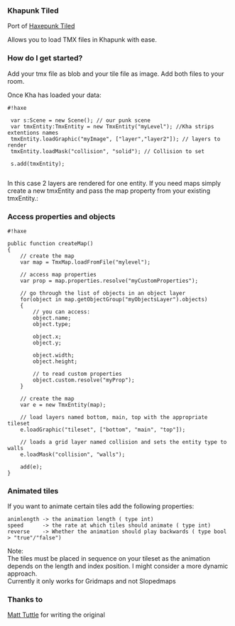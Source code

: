 ### Khapunk Tiled ###

Port of [Haxepunk Tiled](https://github.com/HaxePunk/tiled)

Allows you to load TMX files in Khapunk with ease.

### How do I get started? ###

Add your tmx file as blob and your tile file as image. Add both files to your room.

Once Kha has loaded your data:


```
#!haxe
 
 var s:Scene = new Scene(); // our punk scene
 var tmxEntity:TmxEntity = new TmxEntity("myLevel"); //Kha strips extentions names
 tmxEntity.loadGraphic("myImage", ["layer","layer2"]); // layers to render
 tmxEntity.loadMask("collision", "solid"); // Collision to set

 s.add(tmxEntity);
		
```

In this case 2 layers are rendered for one entity. If you need maps simply create a new tmxEntity and pass the map property from your existing tmxEntity.:

### Access properties and objects ###


```
#!haxe

public function createMap()
{
    // create the map
    var map = TmxMap.loadFromFile("mylevel");

    // access map properties
    var prop = map.properties.resolve("myCustomProperties");

    // go through the list of objects in an object layer
    for(object in map.getObjectGroup("myObjectsLayer").objects)
    {
        // you can access:
        object.name; 
        object.type;

        object.x;
        object.y;

        object.width;
        object.height;

        // to read custom properties
        object.custom.resolve("myProp");
    }

    // create the map
    var e = new TmxEntity(map);

    // load layers named bottom, main, top with the appropriate tileset
    e.loadGraphic("tileset", ["bottom", "main", "top"]);

    // loads a grid layer named collision and sets the entity type to walls
    e.loadMask("collision", "walls");

    add(e);
}
```

### Animated tiles ###

If you want to animate certain tiles add the following properties:
	
~~~~
animlength -> the animation length ( type int)
speed	   -> the rate at which tiles should animate ( type int)
reverse    -> Whether the animation should play backwards ( type bool > "true"/"false")
~~~~  
  
Note:  
The tiles must be placed in sequence on your tileset as the animation depends on the length and index position. I might consider a more dynamic approach.  
Currently it only works for Gridmaps and not Slopedmaps 

### Thanks to ###

[Matt Tuttle](https://github.com/MattTuttle) for writing the original
